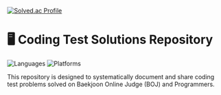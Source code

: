 [![Solved.ac Profile](http://mazassumnida.wtf/api/v2/generate_badge?boj=lhs5427ll)](https://solved.ac/lhs5427ll/)

# 🖥️ Coding Test Solutions Repository

![Languages](https://img.shields.io/badge/Language-Python%20%7C%20Java-brightgreen)
![Platforms](https://img.shields.io/badge/Platforms-BOJ%20%7C%20Programmers-blue)

This repository is designed to systematically document and share coding test problems solved on Baekjoon Online Judge (BOJ) and Programmers.
